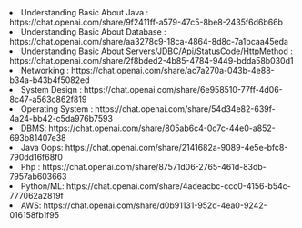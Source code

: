 <li>Understanding Basic About Java : https://chat.openai.com/share/9f2411ff-a579-47c5-8be8-2435f6d6b66b</li>
<li>Understanding Basic About Database : https://chat.openai.com/share/aa3278c9-18ca-4864-8d8c-7a1bcaa45eda</li>
<li>Understanding Basic About Servers/JDBC/Api/StatusCode/HttpMethod : https://chat.openai.com/share/2f8bded2-4b85-4784-9449-bdda58b030d1 </li>

<li>Networking : https://chat.openai.com/share/ac7a270a-043b-4e88-b34a-b43b4f5082ed</li>
<li>System Design : https://chat.openai.com/share/6e958510-77ff-4d06-8c47-a563c862f819</li>
<li>Operating System :  https://chat.openai.com/share/54d34e82-639f-4a24-bb42-c5da976b7593</li>
<li>DBMS: https://chat.openai.com/share/805ab6c4-0c7c-44e0-a852-693b81407e38</li>
<li>Java Oops: https://chat.openai.com/share/2141682a-9089-4e5e-bfc8-790dd16f68f0</li>

<li>Php : https://chat.openai.com/share/87571d06-2765-461d-83db-7957ab603663</li>
<li>Python/ML: https://chat.openai.com/share/4adeacbc-ccc0-4156-b54c-777062a2819f</li>
<li>AWS: https://chat.openai.com/share/d0b91131-952d-4ea0-9242-016158fb1f95</li>

